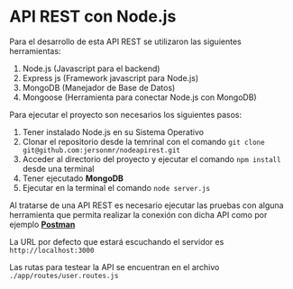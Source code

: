 # API REST con Node.js

Para el desarrollo de esta API REST se utilizaron las siguientes herramientas:
1. Node.js (Javascript para el backend)
2. Express js (Framework javascript para Node.js)
3. MongoDB (Manejador de Base de Datos)
4. Mongoose (Herramienta para conectar Node.js con MongoDB)

Para ejecutar el proyecto son necesarios los siguientes pasos:
1. Tener instalado Node.js en su Sistema Operativo
2. Clonar el repositorio desde la temrinal con el comando `git clone git@github.com:jersonmr/nodeapirest.git`
3. Acceder al directorio del proyecto y ejecutar el comando `npm install` desde una terminal
4. Tener ejecutado **MongoDB** 
5. Ejecutar en la terminal el comando `node server.js`

Al tratarse de una API REST es necesario ejecutar las pruebas con alguna herramienta que permita realizar la conexión con dicha API como por ejemplo [**Postman**](https://www.getpostman.com/)

La URL por defecto que estará escuchando el servidor es `http://localhost:3000`

Las rutas para testear la API se encuentran en el archivo `./app/routes/user.routes.js`